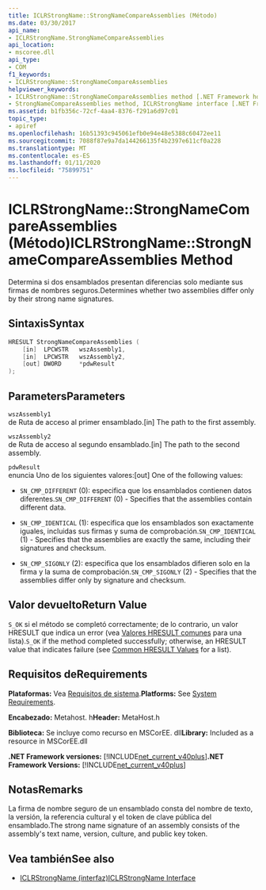 ```yaml
---
title: ICLRStrongName::StrongNameCompareAssemblies (Método)
ms.date: 03/30/2017
api_name:
- ICLRStrongName.StrongNameCompareAssemblies
api_location:
- mscoree.dll
api_type:
- COM
f1_keywords:
- ICLRStrongName::StrongNameCompareAssemblies
helpviewer_keywords:
- ICLRStrongName::StrongNameCompareAssemblies method [.NET Framework hosting]
- StrongNameCompareAssemblies method, ICLRStrongName interface [.NET Framework hosting]
ms.assetid: b1fb356c-72cf-4aa4-8376-f291a6d97c01
topic_type:
- apiref
ms.openlocfilehash: 16b51393c945061efb0e94e48e5388c60472ee11
ms.sourcegitcommit: 7088f87e9a7da144266135f4b2397e611cf0a228
ms.translationtype: MT
ms.contentlocale: es-ES
ms.lasthandoff: 01/11/2020
ms.locfileid: "75899751"
---
```

# <a name="iclrstrongnamestrongnamecompareassemblies-method"></a><span data-ttu-id="fbe41-102">ICLRStrongName::StrongNameCompareAssemblies (Método)</span><span class="sxs-lookup"><span data-stu-id="fbe41-102">ICLRStrongName::StrongNameCompareAssemblies Method</span></span>
<span data-ttu-id="fbe41-103">Determina si dos ensamblados presentan diferencias solo mediante sus firmas de nombres seguros.</span><span class="sxs-lookup"><span data-stu-id="fbe41-103">Determines whether two assemblies differ only by their strong name signatures.</span></span>  
  
## <a name="syntax"></a><span data-ttu-id="fbe41-104">Sintaxis</span><span class="sxs-lookup"><span data-stu-id="fbe41-104">Syntax</span></span>  
  
```cpp  
HRESULT StrongNameCompareAssemblies (  
    [in]  LPCWSTR   wszAssembly1,  
    [in]  LPCWSTR   wszAssembly2,  
    [out] DWORD     *pdwResult  
);  
```  
  
## <a name="parameters"></a><span data-ttu-id="fbe41-105">Parameters</span><span class="sxs-lookup"><span data-stu-id="fbe41-105">Parameters</span></span>  
 `wszAssembly1`  
 <span data-ttu-id="fbe41-106">de Ruta de acceso al primer ensamblado.</span><span class="sxs-lookup"><span data-stu-id="fbe41-106">[in] The path to the first assembly.</span></span>  
  
 `wszAssembly2`  
 <span data-ttu-id="fbe41-107">de Ruta de acceso al segundo ensamblado.</span><span class="sxs-lookup"><span data-stu-id="fbe41-107">[in] The path to the second assembly.</span></span>  
  
 `pdwResult`  
 <span data-ttu-id="fbe41-108">enuncia Uno de los siguientes valores:</span><span class="sxs-lookup"><span data-stu-id="fbe41-108">[out] One of the following values:</span></span>  
  
- <span data-ttu-id="fbe41-109">`SN_CMP_DIFFERENT` (0): especifica que los ensamblados contienen datos diferentes.</span><span class="sxs-lookup"><span data-stu-id="fbe41-109">`SN_CMP_DIFFERENT` (0) - Specifies that the assemblies contain different data.</span></span>  
  
- <span data-ttu-id="fbe41-110">`SN_CMP_IDENTICAL` (1): especifica que los ensamblados son exactamente iguales, incluidas sus firmas y suma de comprobación.</span><span class="sxs-lookup"><span data-stu-id="fbe41-110">`SN_CMP_IDENTICAL` (1) - Specifies that the assemblies are exactly the same, including their signatures and checksum.</span></span>  
  
- <span data-ttu-id="fbe41-111">`SN_CMP_SIGONLY` (2): especifica que los ensamblados difieren solo en la firma y la suma de comprobación.</span><span class="sxs-lookup"><span data-stu-id="fbe41-111">`SN_CMP_SIGONLY` (2) - Specifies that the assemblies differ only by signature and checksum.</span></span>  
  
## <a name="return-value"></a><span data-ttu-id="fbe41-112">Valor devuelto</span><span class="sxs-lookup"><span data-stu-id="fbe41-112">Return Value</span></span>  
 <span data-ttu-id="fbe41-113">`S_OK` si el método se completó correctamente; de lo contrario, un valor HRESULT que indica un error (vea [Valores HRESULT comunes](/windows/win32/seccrypto/common-hresult-values) para una lista).</span><span class="sxs-lookup"><span data-stu-id="fbe41-113">`S_OK` if the method completed successfully; otherwise, an HRESULT value that indicates failure (see [Common HRESULT Values](/windows/win32/seccrypto/common-hresult-values) for a list).</span></span>  
  
## <a name="requirements"></a><span data-ttu-id="fbe41-114">Requisitos de</span><span class="sxs-lookup"><span data-stu-id="fbe41-114">Requirements</span></span>  
 <span data-ttu-id="fbe41-115">**Plataformas:** Vea [Requisitos de sistema](../../../../docs/framework/get-started/system-requirements.md).</span><span class="sxs-lookup"><span data-stu-id="fbe41-115">**Platforms:** See [System Requirements](../../../../docs/framework/get-started/system-requirements.md).</span></span>  
  
 <span data-ttu-id="fbe41-116">**Encabezado:** Metahost. h</span><span class="sxs-lookup"><span data-stu-id="fbe41-116">**Header:** MetaHost.h</span></span>  
  
 <span data-ttu-id="fbe41-117">**Biblioteca:** Se incluye como recurso en MSCorEE. dll</span><span class="sxs-lookup"><span data-stu-id="fbe41-117">**Library:** Included as a resource in MSCorEE.dll</span></span>  
  
 <span data-ttu-id="fbe41-118">**.NET Framework versiones:** [!INCLUDE[net_current_v40plus](../../../../includes/net-current-v40plus-md.md)]</span><span class="sxs-lookup"><span data-stu-id="fbe41-118">**.NET Framework Versions:** [!INCLUDE[net_current_v40plus](../../../../includes/net-current-v40plus-md.md)]</span></span>  
  
## <a name="remarks"></a><span data-ttu-id="fbe41-119">Notas</span><span class="sxs-lookup"><span data-stu-id="fbe41-119">Remarks</span></span>  
 <span data-ttu-id="fbe41-120">La firma de nombre seguro de un ensamblado consta del nombre de texto, la versión, la referencia cultural y el token de clave pública del ensamblado.</span><span class="sxs-lookup"><span data-stu-id="fbe41-120">The strong name signature of an assembly consists of the assembly's text name, version, culture, and public key token.</span></span>  
  
## <a name="see-also"></a><span data-ttu-id="fbe41-121">Vea también</span><span class="sxs-lookup"><span data-stu-id="fbe41-121">See also</span></span>

- [<span data-ttu-id="fbe41-122">ICLRStrongName (interfaz)</span><span class="sxs-lookup"><span data-stu-id="fbe41-122">ICLRStrongName Interface</span></span>](../../../../docs/framework/unmanaged-api/hosting/iclrstrongname-interface.md)
